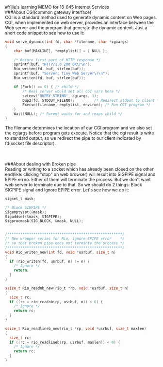 #Yijie's learning MEMO for 18-845 Internet Services  
###About CGI(common gateway interface)  
CGI is a standard method used to generate dynamic content on Web pages. CGI, when implemented on web server, provides an interface between the Web server and the program that generate the dynamic content. Just a short code snippet to see how to use it:
```c
void serve_dynamic(int fd, char *filename, char *cgiargs)
{
    char buf[MAXLINE], *emptylist[] = { NULL };
    
    /* Return first part of HTTP response */
    sprintf(buf, "HTTP/1.0 200 OK\r\n");
    Rio_writen(fd, buf, strlen(buf));
    sprintf(buf, "Server: Tiny Web Server\r\n");
    Rio_writen(fd, buf, strlen(buf));

    if (Fork() == 0) { /* child */
        /* Real server would set all CGI vars here */
        setenv("QUERY_STRING", cgiargs, 1);
        Dup2(fd, STDOUT_FILENO);         /* Redirect stdout to client */
        Execve(filename, emptylist, environ); /* Run CGI program */
    }
    Wait(NULL); /* Parent waits for and reaps child */
}
```
The filename determines the location of our CGI program and we also set the cgiargs before program gets execute. Notice that the cgi result is write to standard output, so we redirect the pipe to our client indicated by fd(socket file descriptor).
<br>
<br>
<br>
<br>
###About dealing with Broken pipe  
Reading or writing to a socket which has already been closed on the other end(like: clicking "stop" on web browser) will result into SIGPIPE signal and EPIPE errno. Either of them will terminate the process. But we don't want web server to terminate due to that. So we should do 2 things: Block SIGPIPE signal and Ignore EPIPE error. Let's see how we do it:
```c
sigset_t mask;

/* Block SIGPIPE */
Sigemptyset(&mask);
Sigaddset(&mask, SIGPIPE);
Sigprocmask(SIG_BLOCK, &mask, NULL);


/*****************************************************/
/* New wrapper series for Rio, ignore EPIPE error    */
/* so that broken pipe does not terminte the process */
/*****************************************************/
void Rio_writen_new(int fd, void *usrbuf, size_t n)
{
  if (rio_writen(fd, usrbuf, n) != n) {
    /* Ignore */
    return;
  }
}

ssize_t Rio_readnb_new(rio_t *rp, void *usrbuf, size_t n)
{
  size_t rc;
  if ((rc = rio_readnb(rp, usrbuf, n)) < 0) {
    /* Ignore */
    return rc;
  }
}

ssize_t Rio_readlineb_new(rio_t *rp, void *usrbuf, size_t maxlen)
{
  size_t rc;
  if ((rc = rio_readlineb(rp, usrbuf, maxlen)) < 0) {
    /* Ignore */
    return rc;
  }
}
```